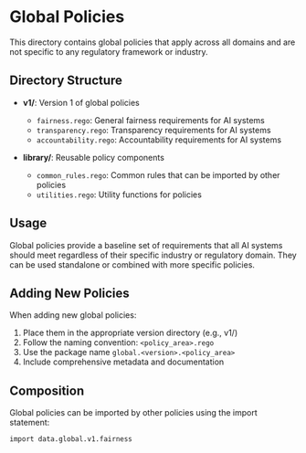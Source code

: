 # Global Policies

This directory contains global policies that apply across all domains and are not specific to any regulatory framework or industry.

## Directory Structure

- **v1/**: Version 1 of global policies
  - `fairness.rego`: General fairness requirements for AI systems
  - `transparency.rego`: Transparency requirements for AI systems
  - `accountability.rego`: Accountability requirements for AI systems
  
- **library/**: Reusable policy components
  - `common_rules.rego`: Common rules that can be imported by other policies
  - `utilities.rego`: Utility functions for policies

## Usage

Global policies provide a baseline set of requirements that all AI systems should meet regardless of their specific industry or regulatory domain. They can be used standalone or combined with more specific policies.

## Adding New Policies

When adding new global policies:
1. Place them in the appropriate version directory (e.g., v1/)
2. Follow the naming convention: `<policy_area>.rego`
3. Use the package name `global.<version>.<policy_area>`
4. Include comprehensive metadata and documentation

## Composition

Global policies can be imported by other policies using the import statement:

```rego
import data.global.v1.fairness
``` 